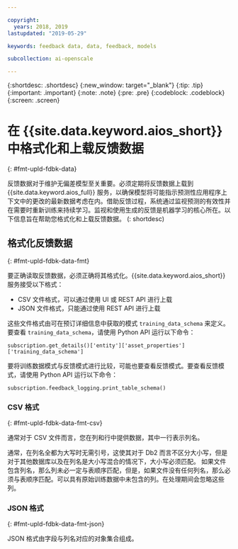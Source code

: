 ```yaml
---

copyright:
  years: 2018, 2019
lastupdated: "2019-05-29"

keywords: feedback data, data, feedback, models

subcollection: ai-openscale

---
```


{:shortdesc: .shortdesc}
{:new_window: target="_blank"}
{:tip: .tip}
{:important: .important}
{:note: .note}
{:pre: .pre}
{:codeblock: .codeblock}
{:screen: .screen}

# 在 {{site.data.keyword.aios_short}} 中格式化和上载反馈数据
{: #fmt-upld-fdbk-data}

反馈数据对于维护无偏差模型至关重要。必须定期将反馈数据上载到 {{site.data.keyword.aios_full}} 服务，以确保模型将可能指示预测性应用程序上下文中的更改的最新数据考虑在内。借助反馈过程，系统通过监视预测的有效性并在需要时重新训练来持续学习。监视和使用生成的反馈是机器学习的核心所在。以下信息旨在帮助您格式化和上载反馈数据。
(: shortdesc)

## 格式化反馈数据
{: #fmt-upld-fdbk-data-fmt}

要正确读取反馈数据，必须正确将其格式化。{{site.data.keyword.aios_short}} 服务接受以下格式：

- CSV 文件格式，可以通过使用 UI 或 REST API 进行上载
- JSON 文件格式，只能通过使用 REST API 进行上载

这些文件格式由可在预订详细信息中获取的模式 `training_data_schema` 来定义。要查看 `training_data_schema`，请使用 Python API 运行以下命令：

```
subscription.get_details()['entity']['asset_properties']['training_data_schema']
```

要将训练数据模式与反馈模式进行比较，可能也要查看反馈模式。要查看反馈模式，请使用 Python API 运行以下命令：

```
subscription.feedback_logging.print_table_schema()
```


### CSV 格式
{: #fmt-upld-fdbk-data-fmt-csv}

通常对于 CSV 文件而言，您在列和行中提供数据，其中一行表示列名。

通常，在列名全都为大写时无需引号，这使其对于 Db2 而言不区分大小写，但是对于其他数据库以及在列名是大小写混合的情况下，大小写必须匹配。
如果文件包含列名，那么列未必一定与表顺序匹配，但是，如果文件没有任何列名，那么必须与表顺序匹配。可以具有原始训练数据中未包含的列。在处理期间会忽略这些列。


### JSON 格式
{: #fmt-upld-fdbk-data-fmt-json}

JSON 格式由字段与列名对应的对象集合组成。


